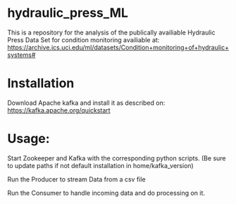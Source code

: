 # hydraulic_press_ML
This is a repository for the analysis of the publically availiable Hydraulic Press Data Set for condition monitoring availiable at: https://archive.ics.uci.edu/ml/datasets/Condition+monitoring+of+hydraulic+systems#

# Installation
Download Apache kafka and install it as described on: https://kafka.apache.org/quickstart

# Usage:
Start Zookeeper and Kafka with the corresponding python scripts. (Be sure to update paths if not default installation in home/kafka_version)

Run the Producer to stream Data from a csv file

Run the Consumer to handle incoming data and do processing on it.